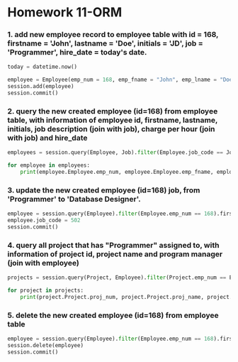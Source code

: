 # Homework 11-ORM

### 1. add new employee record to employee table with id = 168, firstname = 'John', lastname = 'Doe', initials = 'JD', job = 'Programmer', hire_date = today's date.

```python
today = datetime.now()

employee = Employee(emp_num = 168, emp_fname = "John", emp_lname = "Doe", emp_initial = "JD", job_code = 500, emp_hiredate = today)
session.add(employee)
session.commit()
```

### 2. query the new created employee (id=168) from employee table, with information of employee id, firstname, lastname, initials, job description (join with job), charge per hour (join with job) and hire_date

```python
employees = session.query(Employee, Job).filter(Employee.job_code == Job.job_code).filter(Employee.emp_num == 168).all()

for employee in employees:
    print(employee.Employee.emp_num, employee.Employee.emp_fname, employee.Employee.emp_lname, employee.Employee.emp_initial, employee.Job.job_description, employee.Job.job_chg_hour, employee.Employee.emp_hiredate)

```

### 3. update the new created employee (id=168) job, from 'Programmer' to 'Database Designer'.

```python
employee = session.query(Employee).filter(Employee.emp_num == 168).first()
employee.job_code = 502
session.commit()
```

### 4. query all project that has "Programmer" assigned to, with information of project id, project name and program manager (join with employee)

```python
projects = session.query(Project, Employee).filter(Project.emp_num == Employee.emp_num).filter(Employee.job_code == 500).all()

for project in projects:
    print(project.Project.proj_num, project.Project.proj_name, project.Employee.emp_fname, project.Employee.emp_lname)

```

### 5. delete the new created employee (id=168) from employee table

```python
employee = session.query(Employee).filter(Employee.emp_num == 168).first()
session.delete(employee)
session.commit()
```
